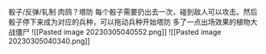 骰子/反弹/轧制
肉鸽？塔防
每个骰子需要扔出去一次，碰到敌人可以攻击。然后骰子停下来成为对应的兵种，可以拖动兵种开始塔防
多了一点出场效果的植物大战僵尸
![[Pasted image 20230305040552.png]]
![[Pasted image 20230305040340.png]]